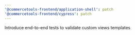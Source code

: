 ```yaml
---
'@commercetools-frontend/application-shell': patch
'@commercetools-frontend/cypress': patch
---
```


Introduce end-to-end tests to validate custom views templates
